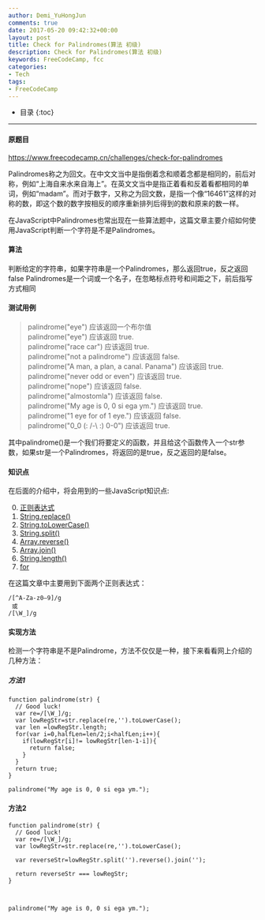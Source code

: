 ```yaml
---
author: Demi_YuHongJun
comments: true
date: 2017-05-20 09:42:32+00:00
layout: post
title: Check for Palindromes(算法 初级)
description: Check for Palindromes(算法 初级)
keywords: FreeCodeCamp, fcc
categories:
- Tech
tags:
- FreeCodeCamp
---
```

* 目录
{:toc}
---
#### 原题目
 https://www.freecodecamp.cn/challenges/check-for-palindromes
 
 Palindromes称之为回文。在中文文当中是指倒着念和顺着念都是相同的，前后对称，例如“上海自来水来自海上”。在英文文当中是指正着看和反着看都相同的单词，例如“madam”。而对于数字，又称之为回文数，是指一个像“16461”这样的对称的数，即这个数的数字按相反的顺序重新排列后得到的数和原来的数一样。
 
 在JavaScript中Palindromes也常出现在一些算法题中，这篇文章主要介绍如何使用JavaScript判断一个字符是不是Palindromes。
 
#### 算法
判断给定的字符串，如果字符串是一个Palindromes，那么返回true，反之返回false
Palindromes是一个词或一个名子，在忽略标点符号和间距之下，前后指写方式相同
#### 测试用例

>palindrome("eye") 应该返回一个布尔值<br/>
palindrome("eye") 应该返回 true.<br/>
palindrome("race car") 应该返回 true.<br/>
palindrome("not a palindrome") 应该返回 false.<br/>
palindrome("A man, a plan, a canal. Panama") 应该返回 true.<br/>
palindrome("never odd or even") 应该返回 true.<br/>
palindrome("nope") 应该返回 false.<br/>
palindrome("almostomla") 应该返回 false.<br/>
palindrome("My age is 0, 0 si ega ym.") 应该返回 true.<br/>
palindrome("1 eye for of 1 eye.") 应该返回 false.<br/>
palindrome("0_0 (: /-\ :) 0-0") 应该返回 true.<br/>

其中palindrome()是一个我们将要定义的函数，并且给这个函数传入一个str参数，如果str是一个Palindromes，将返回的是true，反之返回的是false。

#### 知识点
在后面的介绍中，将会用到的一些JavaScript知识点:

0. [正则表达式](https://developer.mozilla.org/zh-CN/docs/Web/JavaScript/Guide/Regular_Expressions)
1. [String.replace()](https://developer.mozilla.org/zh-CN/docs/Web/JavaScript/Reference/Global_Objects/String/replace)
2. [String.toLowerCase()](https://developer.mozilla.org/zh-CN/docs/Web/JavaScript/Reference/Global_Objects/String/toLowerCase)
3. [String.split()](https://developer.mozilla.org/zh-CN/docs/Web/JavaScript/Reference/Global_Objects/String/split)
4. [Array.reverse()](https://developer.mozilla.org/zh-CN/docs/Web/JavaScript/Reference/Global_Objects/Array/reverse)
5. [Array.join()](https://developer.mozilla.org/zh-CN/docs/Web/JavaScript/Reference/Global_Objects/Array/join)
6. [String.length()](https://developer.mozilla.org/zh-CN/docs/Web/JavaScript/Reference/Global_Objects/String/length)
7. [for](https://developer.mozilla.org/zh-CN/docs/Web/JavaScript/Reference/Statements/for)

在这篇文章中主要用到下面两个正则表达式：

```
/[^A-Za-z0–9]/g 
 或
/[\W_]/g
```

#### 实现方法
检测一个字符串是不是Palindrome，方法不仅仅是一种，接下来看看网上介绍的几种方法：
##### 方法1
```
function palindrome(str) {
  // Good luck!
  var re=/[\W_]/g;
  var lowRegStr=str.replace(re,'').toLowerCase();
  var len =lowRegStr.length;
  for(var i=0,halfLen=len/2;i<halfLen;i++){
    if(lowRegStr[i]!= lowRegStr[len-1-i]){
      return false;
    }
  }
  return true;
}

palindrome("My age is 0, 0 si ega ym.");
```

#### 方法2
```
function palindrome(str) {
  // Good luck!
  var re=/[\W_]/g;
  var lowRegStr=str.replace(re,'').toLowerCase();
 
  var reverseStr=lowRegStr.split('').reverse().join('');

  return reverseStr === lowRegStr;
}



palindrome("My age is 0, 0 si ega ym.");

```
